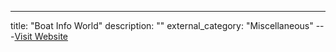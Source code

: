---
title: "Boat Info World"
description: ""
external_category: "Miscellaneous"
---[Visit Website](https://www.boatinfoworld.com/)

